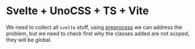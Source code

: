 # Svelte + UnoCSS + TS + Vite

We need to collect all `svelte` stuff, using [preprocess](https://github.com/antfu/unocss#utilities-preprocess--prefixing) 
we can address the problem, but we need to check first why the classes added are not scoped, they will be global.
